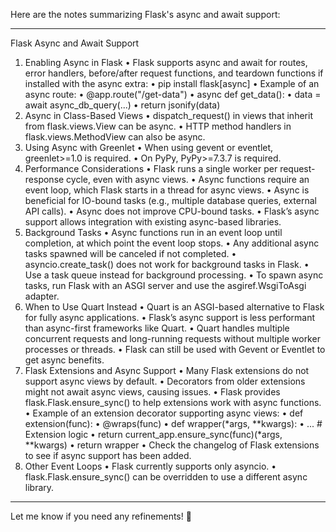Here are the notes summarizing Flask's async and await support:
________________________________________
Flask Async and Await Support
1. Enabling Async in Flask
•	Flask supports async and await for routes, error handlers, before/after request functions, and teardown functions if installed with the async extra:
•	pip install flask[async]
•	Example of an async route:
•	@app.route("/get-data")
•	async def get_data():
•	    data = await async_db_query(...)
•	    return jsonify(data)
2. Async in Class-Based Views
•	dispatch_request() in views that inherit from flask.views.View can be async.
•	HTTP method handlers in flask.views.MethodView can also be async.
3. Using Async with Greenlet
•	When using gevent or eventlet, greenlet>=1.0 is required.
•	On PyPy, PyPy>=7.3.7 is required.
4. Performance Considerations
•	Flask runs a single worker per request-response cycle, even with async views.
•	Async functions require an event loop, which Flask starts in a thread for async views.
•	Async is beneficial for IO-bound tasks (e.g., multiple database queries, external API calls).
•	Async does not improve CPU-bound tasks.
•	Flask’s async support allows integration with existing async-based libraries.
5. Background Tasks
•	Async functions run in an event loop until completion, at which point the event loop stops.
•	Any additional async tasks spawned will be canceled if not completed.
•	asyncio.create_task() does not work for background tasks in Flask.
•	Use a task queue instead for background processing.
•	To spawn async tasks, run Flask with an ASGI server and use the asgiref.WsgiToAsgi adapter.
6. When to Use Quart Instead
•	Quart is an ASGI-based alternative to Flask for fully async applications.
•	Flask’s async support is less performant than async-first frameworks like Quart.
•	Quart handles multiple concurrent requests and long-running requests without multiple worker processes or threads.
•	Flask can still be used with Gevent or Eventlet to get async benefits.
7. Flask Extensions and Async Support
•	Many Flask extensions do not support async views by default.
•	Decorators from older extensions might not await async views, causing issues.
•	Flask provides flask.Flask.ensure_sync() to help extensions work with async functions.
•	Example of an extension decorator supporting async views:
•	def extension(func):
•	    @wraps(func)
•	    def wrapper(*args, **kwargs):
•	        ...  # Extension logic
•	        return current_app.ensure_sync(func)(*args, **kwargs)
•	    return wrapper
•	Check the changelog of Flask extensions to see if async support has been added.
8. Other Event Loops
•	Flask currently supports only asyncio.
•	flask.Flask.ensure_sync() can be overridden to use a different async library.
________________________________________
Let me know if you need any refinements! 🚀

